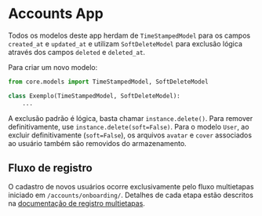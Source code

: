 # Accounts App

Todos os modelos deste app herdam de `TimeStampedModel` para os campos `created_at` e `updated_at` e utilizam `SoftDeleteModel` para exclusão lógica através dos campos `deleted` e `deleted_at`.

Para criar um novo modelo:

```python
from core.models import TimeStampedModel, SoftDeleteModel

class Exemplo(TimeStampedModel, SoftDeleteModel):
    ...
```

A exclusão padrão é lógica, basta chamar `instance.delete()`. Para remover definitivamente, use `instance.delete(soft=False)`.
Para o modelo `User`, ao excluir definitivamente (`soft=False`), os arquivos `avatar` e `cover`
associados ao usuário também são removidos do armazenamento.

## Fluxo de registro

O cadastro de novos usuários ocorre exclusivamente pelo fluxo multietapas
iniciado em `/accounts/onboarding/`. Detalhes de cada etapa estão descritos na
[documentação de registro multietapas](../docs/accounts/registro_multietapas.md).
